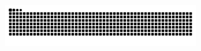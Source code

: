 <picture>
  <source media="(prefers-color-scheme: dark)" srcset="https://raw.githubusercontent.com/0x7a7a/0x7a7a/output/github-contribution-grid-snake-dark.svg">
  <source media="(prefers-color-scheme: light)" srcset="https://raw.githubusercontent.com/0x7a7a/0x7a7a/output/github-contribution-grid-snake.svg">
  <img alt="github contribution grid snake animation" src="https://raw.githubusercontent.com/0x7a7a/0x7a7a/output/github-contribution-grid-snake.svg">
</picture>

<!--
**0x7a7a/0x7a7a** is a ✨ _special_ ✨ repository because its `README.md` (this file) appears on your GitHub profile.

Here are some ideas to get you started:

- 🔭 I’m currently working on ...
- 🌱 I’m currently learning ...
- 👯 I’m looking to collaborate on ...
- 🤔 I’m looking for help with ...
- 💬 Ask me about ...
- 📫 How to reach me: ...
- 😄 Pronouns: ...
- ⚡ Fun fact: ...
-->
